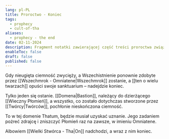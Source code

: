 ```yaml
---
lang: pl-PL
title: Proroctwo - Koniec
tags:
  - prophecy
  - cult-of-tha
aliases:
  - prophecy - the end
date: 02-11-2024
description: Fragment notatki zawierającej część treści proroctwa związanego z Kultem Wielkiego Tha.
enableToc: false
draft: false
published: false
---
```


Gdy nieugięta ciemność zwycięży, a Wszechistnienie ponownie zdobyte przez [[Wszechmrok - Omniatene|Wszechmrok]] zostanie, a [[ten o wielu twarzach]] opuści swoje sanktuarium – nadejdzie koniec.

Tylko jeden się ostanie. [[Domena|Bastion]], należący do dzierżącego [[Wieczny Płomień]], a wszystko, co zostało dotychczas stworzone przez [[Twórcy|Twórców]], pochłonie nieskończona ciemność. 

To w tej domenie Thatum, będzie musiał uzyskać uznanie.
Jego zadaniem pożreć zdrajcę i zniszczyć Płomień raz na zawsze, w imieniu Omniatene. 

Albowiem [[Wielki Stwórca - Tha|On]] nadchodzi, a wraz z nim koniec.

